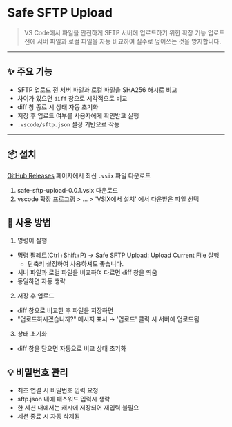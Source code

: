 # Safe SFTP Upload

> VS Code에서 파일을 안전하게 SFTP 서버에 업로드하기 위한 확장 기능
> 업로드 전에 서버 파일과 로컬 파일을 자동 비교하여 실수로 덮어쓰는 것을 방지합니다.

---

## ✨ 주요 기능

- SFTP 업로드 전 서버 파일과 로컬 파일을 SHA256 해시로 비교
- 차이가 있으면 `diff` 창으로 시각적으로 비교
- diff 창 종료 시 상태 자동 초기화
- 저장 후 업로드 여부를 사용자에게 확인받고 실행
- `.vscode/sftp.json` 설정 기반으로 작동

---

## 📦 설치

[GitHub Releases](https://github.com/Montegrand/safe-sftp-upload/safe-sftp-upload-0.0.1.vsix) 페이지에서 최신 `.vsix` 파일 다운로드

1. safe-sftp-upload-0.0.1.vsix 다운로드
2. vscode 확장 프로그램 > … > 'VSIX에서 설치' 에서 다운받은 파일 선택

## 🚀 사용 방법

1. 명령어 실행
 - 명령 팔레트(Ctrl+Shift+P) → Safe SFTP Upload: Upload Current File 실행
   - 단축키 설정하여 사용하셔도 좋습니다.
 - 서버 파일과 로컬 파일을 비교하여 다르면 diff 창을 띄움
 - 동일하면 자동 생략

2. 저장 후 업로드
 - diff 창으로 비교한 후 파일을 저장하면
 - "업로드하시겠습니까?" 메시지 표시 → '업로드' 클릭 시 서버에 업로드됨

3. 상태 초기화
 - diff 창을 닫으면 자동으로 비교 상태 초기화

## 💡 비밀번호 관리

 - 최초 연결 시 비밀번호 입력 요청
 - sftp.json 내에 패스워드 입력시 생략
 - 한 세션 내에서는 캐시에 저장되어 재입력 불필요
 - 세션 종료 시 자동 삭제됨